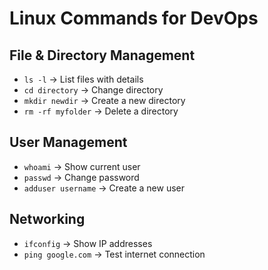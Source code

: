 # Linux Commands for DevOps
## File & Directory Management
- `ls -l` → List files with details
- `cd directory` → Change directory
- `mkdir newdir` → Create a new directory
- `rm -rf myfolder` → Delete a directory
## User Management
- `whoami` → Show current user
- `passwd` → Change password
- `adduser username` → Create a new user
## Networking
- `ifconfig` → Show IP addresses
- `ping google.com` → Test internet connection
